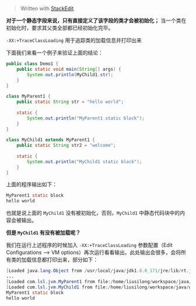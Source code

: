 


> Written with [StackEdit](https://stackedit.io/).

**对于一个静态字段来说，只有直接定义了该字段的类才会被初始化；**
当一个类在初始化时，要求其父类全部都已经初始化完毕。

`-XX:+TraceClassLoading` 用于追踪类的加载信息并打印出来

下面我们来看一个例子来验证上面的结论：
```java
public class Demo1 {  
    public static void main(String[] args) {  
        System.out.println(MyChild1.str);  
    }  
}  
  
class MyParent1 {  
    public static String str = "hello world";  
  
    static {  
        System.out.println("MyParent1 static block");  
    }  
}  
  
class MyChild1 extends MyParent1 {  
    public static String str2 = "welcome";  
  
    static {  
        System.out.println("MyChild1 static block");  
    }  
}
```

上面的程序输出如下：

```java
MyParent1 static block
hello world
```

也就是说上面的 `MyChild1` 没有被初始化，否则，`MyChild1` 中静态代码块中的内容会被输出。

**但是 `MyChild1` 有没有被加载呢？**

我们在运行上述程序的时候加入 `-XX:+TraceClassLoading` 参数配置（Edit Configurations --> VM options）再次运行看看输出。此处输出会很多，会将所有类的加载信息都打印出来，部分如下：

```java
[Loaded java.lang.Object from /usr/local/java/jdk1.8.0_171/jre/lib/rt.jar]
...
[Loaded com.lsl.jvm.MyParent1 from file:/home/liusilong/workspace/java/workspace/Jvm_Demo/out/production/Jvm_Demo/]
[Loaded com.lsl.jvm.MyChild1 from file:/home/liusilong/workspace/java/workspace/Jvm_Demo/out/production/Jvm_Demo/]
MyParent1 static block
hello world
```

<!--stackedit_data:
eyJoaXN0b3J5IjpbLTE3Nzc4MjE2NzEsMTA3NTExNTg1OV19
-->
